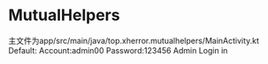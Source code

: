 # MutualHelpers
主文件为app/src/main/java/top.xherror.mutualhelpers/MainActivity.kt
Default:
Account:admin00
Password:123456
Admin Login in 

